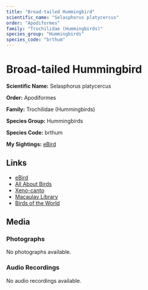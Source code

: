 ```yaml
---
title: "Broad-tailed Hummingbird"
scientific_name: "Selasphorus platycercus"
order: "Apodiformes"
family: "Trochilidae (Hummingbirds)"
species_group: "Hummingbirds"
species_code: "brthum"
---
```


# Broad-tailed Hummingbird

**Scientific Name:** Selasphorus platycercus

**Order:** Apodiformes

**Family:** Trochilidae (Hummingbirds)

**Species Group:** Hummingbirds

**Species Code:** brthum

**My Sightings:** [eBird](https://ebird.org/lifelist?r=world&time=life&spp=brthum)

## Links
* [eBird](https://ebird.org/species/brthum) 
* [All About Birds](https://www.allaboutbirds.org/guide/brthum) 
* [Xeno-canto](https://www.xeno-canto.org/species/brthum) 
* [Macaulay Library](https://search.macaulaylibrary.org/catalog?taxonCode=brthum&sort=rating_rank_desc)
* [Birds of the World](https://birdsoftheworld.org/bow/species/brthum)

## Media
### Photographs
No photographs available.

### Audio Recordings
No audio recordings available.
